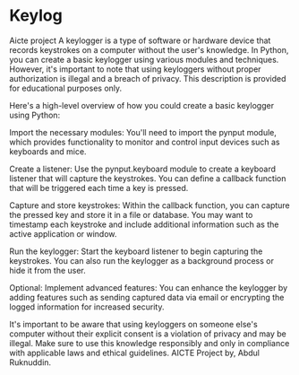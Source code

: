 # Keylog
Aicte project
A keylogger is a type of software or hardware device that records keystrokes on a computer without the user's knowledge. In Python, you can create a basic keylogger using various modules and techniques. However, it's important to note that using keyloggers without proper authorization is illegal and a breach of privacy. This description is provided for educational purposes only.

Here's a high-level overview of how you could create a basic keylogger using Python:

Import the necessary modules: You'll need to import the pynput module, which provides functionality to monitor and control input devices such as keyboards and mice.

Create a listener: Use the pynput.keyboard module to create a keyboard listener that will capture the keystrokes. You can define a callback function that will be triggered each time a key is pressed.

Capture and store keystrokes: Within the callback function, you can capture the pressed key and store it in a file or database. You may want to timestamp each keystroke and include additional information such as the active application or window.

Run the keylogger: Start the keyboard listener to begin capturing the keystrokes. You can also run the keylogger as a background process or hide it from the user.

Optional: Implement advanced features: You can enhance the keylogger by adding features such as sending captured data via email or encrypting the logged information for increased security.

It's important to be aware that using keyloggers on someone else's computer without their explicit consent is a violation of privacy and may be illegal. Make sure to use this knowledge responsibly and only in compliance with applicable laws and ethical guidelines.
AICTE Project by,
Abdul Ruknuddin.
